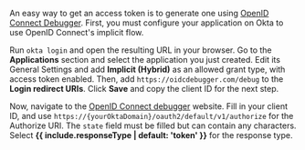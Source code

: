 An easy way to get an access token is to generate one using [OpenID Connect Debugger](https://oidcdebugger.com/). First, you must configure your application on Okta to use OpenID Connect's implicit flow.

Run `okta login` and open the resulting URL in your browser. Go to the **Applications** section and select the application you just created. Edit its General Settings and add **Implicit (Hybrid)** as an allowed grant type, with access token enabled. Then, add `https://oidcdebugger.com/debug` to the **Login redirect URIs**. Click **Save** and copy the client ID for the next step.

Now, navigate to the [OpenID Connect debugger](https://oidcdebugger.com/) website. Fill in your client ID, and use `https://{yourOktaDomain}/oauth2/default/v1/authorize` for the Authorize URI. The `state` field must be filled but can contain any characters. Select **{{ include.responseType | default: 'token' }}** for the response type.
